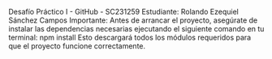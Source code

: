 Desafío Práctico I - GitHub - SC231259
Estudiante: Rolando Ezequiel Sánchez Campos
Importante:
Antes de arrancar el proyecto, asegúrate de instalar las dependencias necesarias ejecutando el siguiente comando en tu terminal:
npm install
Esto descargará todos los módulos requeridos para que el proyecto funcione correctamente.
